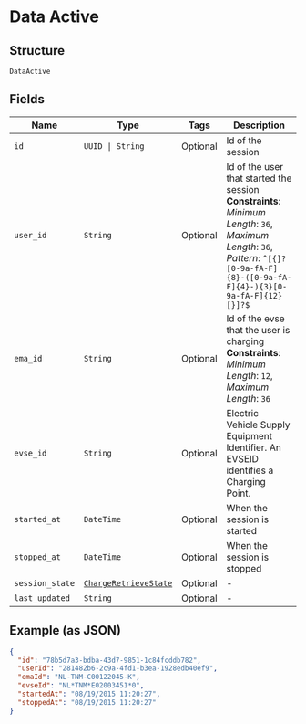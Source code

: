 
# Data Active

## Structure

`DataActive`

## Fields

| Name | Type | Tags | Description |
|  --- | --- | --- | --- |
| `id` | `UUID \| String` | Optional | Id of the session |
| `user_id` | `String` | Optional | Id of the user that started the session<br>**Constraints**: *Minimum Length*: `36`, *Maximum Length*: `36`, *Pattern*: `^[{]?[0-9a-fA-F]{8}-([0-9a-fA-F]{4}-){3}[0-9a-fA-F]{12}[}]?$` |
| `ema_id` | `String` | Optional | Id of the evse that the user is charging<br>**Constraints**: *Minimum Length*: `12`, *Maximum Length*: `36` |
| `evse_id` | `String` | Optional | Electric Vehicle Supply Equipment Identifier. An EVSEID identifies a Charging Point. |
| `started_at` | `DateTime` | Optional | When the session is started |
| `stopped_at` | `DateTime` | Optional | When the session is stopped |
| `session_state` | [`ChargeRetrieveState`](../../doc/models/charge-retrieve-state.md) | Optional | - |
| `last_updated` | `String` | Optional | - |

## Example (as JSON)

```json
{
  "id": "78b5d7a3-bdba-43d7-9851-1c84fcddb782",
  "userId": "281482b6-2c9a-4fd1-b3ea-1928edb40ef9",
  "emaId": "NL-TNM-C00122045-K",
  "evseId": "NL*TNM*E02003451*0",
  "startedAt": "08/19/2015 11:20:27",
  "stoppedAt": "08/19/2015 11:20:27"
}
```


